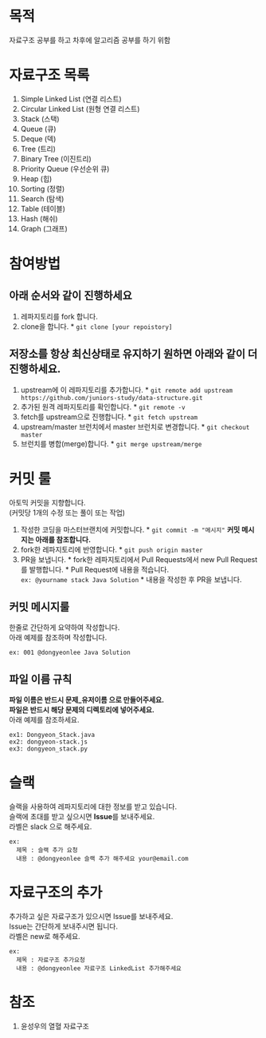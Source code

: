 # 목적
  자료구조 공부를 하고 차후에 알고리즘 공부를 하기 위함

# 자료구조 목록
  1.  Simple Linked List (연결 리스트)
  2.  Circular Linked List (원형 연결 리스트)
  3.  Stack (스택)
  4.  Queue (큐)
  5.  Deque (덱)
  6.  Tree  (트리)
  7.  Binary Tree (이진트리)
  8.  Priority Queue (우선순위 큐)
  9.  Heap  (힙)
  10.  Sorting (정렬)
  11.  Search (탐색)
  12. Table (테이블)
  13. Hash  (해쉬)
  14. Graph (그래프)

# 참여방법
## 아래 순서와 같이 진행하세요
  1.  레파지토리를 fork 합니다.
  2.  clone을 합니다.
    * `git clone [your repoistory]`

## 저장소를 항상 최신상태로 유지하기 원하면 아래와 같이 더 진행하세요.
  1. upstream에 이 레파지토리를 추가합니다.
    * `git remote add upstream https://github.com/juniors-study/data-structure.git`
  2. 추가된 원격 레파지토리를 확인합니다.
    * `git remote -v`
  3.  fetch를 upstream으로 진행합니다.
    * `git fetch upstream`
  4. upstream/master 브런치에서 master 브런치로 변경합니다.
    * `git checkout master`
  5. 브런치를 병합(merge)합니다.
    * `git merge upstream/merge`

# 커밋 룰
아토믹 커밋을 지향합니다.<br>
(커밋당 1개의 수정 또는 풀이 또는 작업)
  1.  작성한 코딩을 마스터브랜치에 커밋합니다.
    * `git commit -m "메시지"` **커밋 메시지는 아래를 참조합니다.**
  2.  fork한 레파지토리에 반영합니다.
    * `git push origin master`
  3.  PR을 보냅니다.
    * fork한 레파지토리에서 Pull Requests에서 new Pull Request를 발행합니다.
    * Pull Request에 내용을 적습니다. <br>
      ```ex: @yourname stack Java Solution```
    * 내용을 작성한 후 PR을 보냅니다.

##  커밋 메시지룰
한줄로 간단하게 요약하여 작성합니다.<br>
아래 예제를 참조하며 작성합니다.

```
ex: 001 @dongyeonlee Java Solution
```

## 파일 이름 규칙
**파일 이름은 반드시 문제_유저이름 으로 만들어주세요. <br>
파일은 반드시 해당 문제의 디렉토리에 넣어주세요.** <br>
아래 예제를 참조하세요.
```
ex1: Dongyeon_Stack.java
ex2: dongyeon-stack.js
ex3: dongyeon_stack.py
```

# 슬랙
슬랙을 사용하여 레파지토리에 대한 정보를 받고 있습니다.<br>
슬랙에 초대를 받고 싶으시면 **Issue**를 보내주세요. <br>
라벨은 slack 으로 해주세요. <br>
```
ex:
  제목 : 슬랙 추가 요청
  내용 : @dongyeonlee 슬랙 추가 해주세요 your@email.com
```

# 자료구조의 추가
추가하고 싶은 자료구조가 있으시면 Issue를 보내주세요. <br>
Issue는 간단하게 보내주시면 됩니다. <br>
라벨은 new로 해주세요. <br>
```
ex:
  제목 : 자료구조 추가요청
  내용 : @dongyeonlee 자료구조 LinkedList 추가해주세요
```

# 참조
1.  윤성우의 열혈 자료구조
